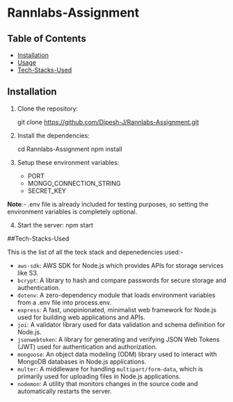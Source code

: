 # Rannlabs-Assignment

## Table of Contents

- [Installation](#installation)
- [Usage](#usage)
- [Tech-Stacks-Used](#Tech-Stacks-Used)

## Installation

1. Clone the repository:

    git clone https://github.com/Dipesh-J/Rannlabs-Assignment.git


2. Install the dependencies:

    cd Rannlabs-Assignment
    npm install


3. Setup these environment variables:
    - PORT
    - MONGO_CONNECTION_STRING
    - SECRET_KEY

__Note__:- .env file is already included for testing purposes, so setting the environment variables is completely optional.


4. Start the server:
    npm start



##Tech-Stacks-Used

This is the list of all the teck stack and depenedencies used:-
- `aws-sdk`: AWS SDK for Node.js which provides APIs for storage services like S3.
- `bcrypt`: A library to hash and compare passwords for secure storage and authentication.
- `dotenv`: A zero-dependency module that loads environment variables from a .env file into process.env.
- `express`: A fast, unopinionated, minimalist web framework for Node.js used for building web applications and APIs.
- `joi`: A validator library used for data validation and schema definition for Node.js.
- `jsonwebtoken`: A library for generating and verifying JSON Web Tokens (JWT) used for authentication and authorization.
- `mongoose`: An object data modeling (ODM) library used to interact with MongoDB databases in Node.js applications.
- `multer`: A middleware for handling `multipart/form-data`, which is primarily used for uploading files in Node.js applications.
- `nodemon`: A utility that monitors changes in the source code and automatically restarts the server.


